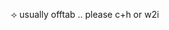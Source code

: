 ⟢ usually offtab .. please c+h or w2i

<!---
dangom1lk/dangom1lk is a ✨ special ✨ repository because its `README.md` (this file) appears on your GitHub profile.
You can click the Preview link to take a look at your changes.
--->
